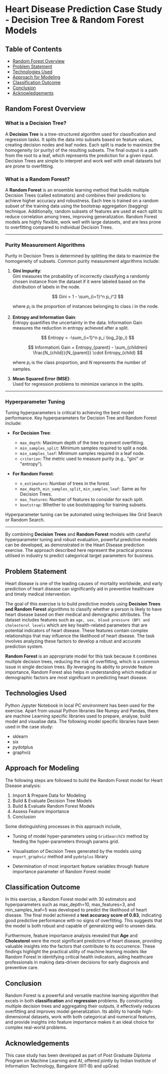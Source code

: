 # Heart Disease Prediction Case Study - Decision Tree & Random Forest Models

## Table of Contents
* [Random Forest Overview](#random-forest-overview)
* [Problem Statement](#problem-statement)
* [Technologies Used](#technologies-used)
* [Approach for Modeling](#approach-for-modeling)
* [Classification Outcome](#classification-outcome)
* [Conclusion](#conclusion)
* [Acknowledgements](#acknowledgements)

## Random Forest Overview

### What is a Decision Tree?
A **Decision Tree** is a tree-structured algorithm used for classification and regression tasks. It splits the data into subsets based on feature values, creating decision nodes and leaf nodes. Each split is made to maximize the homogeneity (or purity) of the resulting subsets. The final output is a path from the root to a leaf, which represents the prediction for a given input. Decision Trees are simple to interpret and work well with small datasets but are prone to overfitting.

### What is a Random Forest?  
A **Random Forest** is an ensemble learning method that builds multiple Decision Trees (called estimators) and combines their predictions to achieve higher accuracy and robustness. Each tree is trained on a random subset of the training data using the bootstrap aggregation (bagging) technique. Additionally, random subsets of features are used at each split to reduce correlation among trees, improving generalization. Random Forest models are highly flexible, work well with large datasets, and are less prone to overfitting compared to individual Decision Trees.

---

### Purity Measurement Algorithms

Purity in Decision Trees is determined by splitting the data to maximize the homogeneity of subsets. Common purity measurement algorithms include:

1. **Gini Impurity**:  
   Gini measures the probability of incorrectly classifying a randomly chosen instance from the dataset if it were labeled based on the distribution of labels in the node.  
   
   $$
   Gini = 1 - \sum_{i=1}^n p_i^2
   $$
   
   where $p_i$ is the proportion of instances belonging to class $i$ in the node.

2. **Entropy and Information Gain**:  
   Entropy quantifies the uncertainty in the data. Information Gain measures the reduction in entropy achieved after a split.  
   
   $$
   Entropy = -\sum_{i=1}^n p_i \log_2(p_i) 
   $$

   $$
   Information\ Gain = Entropy_{parent} - \sum_{children} \frac{N_{child}}{N_{parent}} \cdot Entropy_{child}
   $$  
   
   where $p_i$ is the class proportion, and $N$ represents the number of samples.

3. **Mean Squared Error (MSE)**:  
   Used for regression problems to minimize variance in the splits.

---

### Hyperparameter Tuning

Tuning hyperparameters is critical to achieving the best model performance. Key hyperparameters for Decision Tree and Random Forest include:

- **For Decision Tree**:
  - `max_depth`: Maximum depth of the tree to prevent overfitting.
  - `min_samples_split`: Minimum samples required to split a node.
  - `min_samples_leaf`: Minimum samples required in a leaf node.
  - `criterion`: The metric used to measure purity (e.g., "gini" or "entropy").

- **For Random Forest**:
  - `n_estimators`: Number of trees in the forest.
  - `max_depth`, `min_samples_split`, `min_samples_leaf`: Same as for Decision Trees.
  - `max_features`: Number of features to consider for each split.
  - `bootstrap`: Whether to use bootstrapping for training subsets.

Hyperparameter tuning can be automated using techniques like Grid Search or Random Search.

---

By combining **Decision Trees** and **Random Forest** models with careful hyperparameter tuning and robust evaluation, powerful predictive models can be developed, as demonstrated in the Heart Disease prediction exercise. The approach described here represent the practical process utilised in industry to predict categorical target parameters for business.


## Problem Statement

Heart disease is one of the leading causes of mortality worldwide, and early prediction of heart disease can significantly aid in preventive healthcare and timely medical intervention.

The goal of this exercise is to build predictive models using **Decision Trees and Random Forest** algorithms to classify whether a person is likely to have heart disease based on their medical and demographic attributes. The dataset includes features such as `age, sex, blood pressure (BP) and cholesterol levels` which are key health-related parameters that are potential indicators of heart disease. These features contain complex relationships that may influence the likelihood of heart disease. The task involves analyzing these factors to develop a robust and accurate prediction system.

**Random Forest** is an appropriate model for this task because it combines multiple decision trees, reducing the risk of overfitting, which is a common issue in single decision trees. By leveraging its ability to provide feature importance, Random Forest also helps in understanding which medical or demographic factors are most significant in predicting heart disease.

## Technologies Used

Python Jypyter Notebook in local PC environment has been used for the exercise. Apart from ususal Python libraries like  Numpy and Pandas, there are machine Learning specific libraries used to prepare, analyse, build model and visualise data. The following model specific libraries have been used in the case study:

- sklearn
- six
- pydotplus
- graphviz


## Approach for Modeling

The following steps are followed to build the Random Forest model for Heart Disease analysis:

1. Import & Prepare Data for Modeling
2. Build & Evaluate Decision Tree Models
3. Build & Evaluate Random Forest Models
4. Assess Feature Importance
5. Conclusion

Some distinguishing processes in this approach include,

- Tuning of model hyper-parameters using `GridSearchCV` method by feeding the hyper-parameters through params grid.

- Visualisation of Decision Trees generated by the models using `export_graphviz` method and `pydotplus` library

- Determination of most important feature variables through feature importance parameter of Random Forest model


## Classification Outcome

In this exercise, a Random Forest model with 30 estimators and hyperparameters such as max_depth=10, max_features=3, and min_samples_leaf=5 was developed to predict the likelihood of heart disease. The final model achieved a **test accuracy score of 0.83**, indicating good predictive performance with no signs of overfitting. This suggests that the model is both robust and capable of generalizing well to unseen data. 

Furthermore, feature importance analysis revealed that **Age** and **Cholesterol** were the most significant predictors of heart disease, providing valuable insights into the factors that contribute to its occurrence. These findings highlight the practical utility of machine learning models like Random Forest in identifying critical health indicators, aiding healthcare professionals in making data-driven decisions for early diagnosis and preventive care.


## Conclusion

Random Forest is a powerful and versatile machine learning algorithm that excels in both **classification** and **regression** problems. By constructing multiple decision trees and aggregating their outputs, it effectively reduces overfitting and improves model generalization. Its ability to handle high-dimensional datasets, work with both categorical and numerical features, and provide insights into feature importance makes it an ideal choice for complex real-world problems.


## Acknowledgements

This case study has been developed as part of Post Graduate Diploma Program on Machine Learning and AI, offered jointly by Indian Institute of Information Technology, Bangalore (IIIT-B) and upGrad.